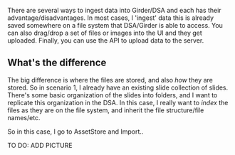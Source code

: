 There are several ways to ingest data into Girder/DSA and each has their advantage/disadvantages.  In most cases, I 'ingest'
data this is already saved somewhere on a file system that DSA/Girder is able to access.  You can also drag/drop a set of files
or images into the UI and they get uploaded.  Finally, you can use the API to upload data to the server.


## What's the difference
The big difference is where the files are stored, and also <i>how</i> they are stored.  So in scenario 1, I already have 
an existing slide collection of slides.  There's some basic organization of the slides into folders, and I want to replicate 
this organization in the DSA.  In this case, I really want to <i>index</i> the files as they are on the file system, and
inherit the file structure/file names/etc.  

So in this case, I go to AssetStore and Import..

TO DO:  ADD PICTURE


